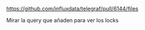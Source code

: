 https://github.com/influxdata/telegraf/pull/6144/files

Mirar la query que añaden para ver los locks
